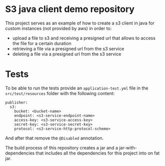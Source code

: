# S3 java client demo repository
This project serves as an example of how to create a s3 client in java for custom instances (not provided by aws) in 
order to:
- upload a file to s3 and receiving a presigned url that allows to access the file for a certain duration
- retrieving a file via a presigned url from the s3 service
- deleting a file via a presigned url from the s3 service

# Tests
To be able to run the tests provide an `application-test.yml` file in the `src/test/resources` folder with the following 
content:

```
publisher:
  s3:
    bucket: <bucket-name>
    endpoint: <s3-service-endpoint-name>
    access-key: <s3-service-access-key>
    secret-key: <s3-service-secret-key>
    protocol: <s3-service-http-protocol-scheme>
```

And after that remove the `@Disabled` annotation.

The build process of this repository creates a jar and a jar-with-dependencies that includes all the dependencies for
this project into on fat jar.
